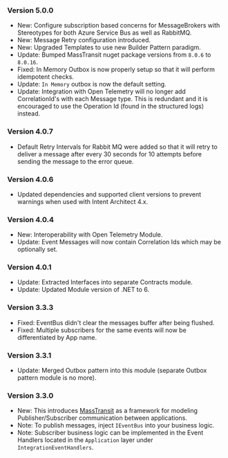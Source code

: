 ### Version 5.0.0

- New: Configure subscription based concerns for MessageBrokers with Stereotypes for both Azure Service Bus as well as RabbitMQ.
- New: Message Retry configuration introduced.
- New: Upgraded Templates to use new Builder Pattern paradigm.
- Update: Bumped MassTransit nuget package versions from `8.0.6` to `8.0.16`.
- Fixed: In Memory Outbox is now properly setup so that it will perform idempotent checks.
- Update: `In Memory` outbox is now the default setting.
- Update: Integration with Open Telemetry will no longer add CorrelationId's with each Message type. This is redundant and it is encouraged to use the Operation Id (found in the structured logs) instead.

### Version 4.0.7

- Default Retry Intervals for Rabbit MQ were added so that it will retry to deliver a message after every 30 seconds for 10 attempts before sending the message to the error queue.

### Version 4.0.6

- Updated dependencies and supported client versions to prevent warnings when used with Intent Architect 4.x.

### Version 4.0.4

- New: Interoperability with Open Telemetry Module.
- Update: Event Messages will now contain Correlation Ids which may be optionally set.

### Version 4.0.1

- Update: Extracted Interfaces into separate Contracts module.
- Update: Updated Module version of .NET to 6.

### Version 3.3.3

- Fixed: EventBus didn't clear the messages buffer after being flushed.
- Fixed: Multiple subscribers for the same events will now be differentiated by App name.

### Version 3.3.1

- Update: Merged Outbox pattern into this module (separate Outbox pattern module is no more).

### Version 3.3.0

- New: This introduces [MassTransit](https://masstransit-project.com/) as a framework for modeling Publisher/Subscriber communication between applications.
- Note: To publish messages, inject `IEventBus` into your business logic.
- Note: Subscriber business logic can be implemented in the Event Handlers located in the `Application` layer under `IntegrationEventHandlers`.